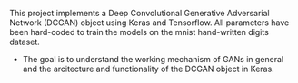 This project implements a Deep Convolutional Generative Adversarial Network (DCGAN) object using Keras and Tensorflow. All parameters have been hard-coded to train the models on the mnist hand-written digits dataset. 

- The goal is to understand the working mechanism of GANs in general and the arcitecture and functionality of the DCGAN object in Keras.